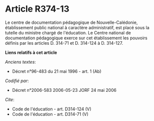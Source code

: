 # Article R374-13

Le centre de documentation pédagogique de Nouvelle-Calédonie, établissement public national à caractère administratif, est
placé sous la tutelle du ministre chargé de l'éducation. Le Centre national de documentation pédagogique exerce sur cet
établissement les pouvoirs définis par les articles D. 314-71 et D. 314-124 à D. 314-127.

**Liens relatifs à cet article**

_Anciens textes_:

  - Décret n°96-483 du 21 mai 1996 - art. 1 (Ab)

_Codifié par_:

  - Décret n°2006-583 2006-05-23 JORF 24 mai 2006

_Cite_:

  - Code de l'éducation - art. D314-124 (V)
  - Code de l'éducation - art. D314-71 (V)
